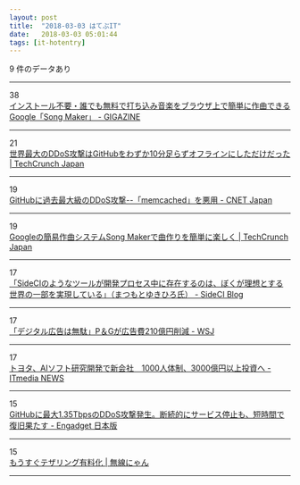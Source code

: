 ```yaml
---
layout: post
title:  "2018-03-03 はてぶIT"
date:   2018-03-03 05:01:44
tags: [it-hotentry]
---
```

9 件のデータあり

<hr><div class="row">
<div class="col-1"><span class="badge badge-pill badge-success h2">38</span></div>
<div class="col-11"><a href='https://gigazine.net/news/20180302-chrome-music-lab-song-maker/' target='_blank'>インストール不要・誰でも無料で打ち込み音楽をブラウザ上で簡単に作曲できるGoogle「Song Maker」 - GIGAZINE</a></div>
</div>
<hr>
<div class="row">
<div class="col-1"><span class="badge badge-pill badge-success h2">21</span></div>
<div class="col-11"><a href='http://jp.techcrunch.com/2018/03/02/2018-03-02-the-worlds-largest-ddos-attack-took-github-offline-for-less-than-tens-minutes/' target='_blank'>世界最大のDDoS攻撃はGitHubをわずか10分足らずオフラインにしただけだった | TechCrunch Japan</a></div>
</div>
<hr>
<div class="row">
<div class="col-1"><span class="badge badge-pill badge-success h2">19</span></div>
<div class="col-11"><a href='https://japan.cnet.com/article/35115501/' target='_blank'>GitHubに過去最大級のDDoS攻撃--「memcached」を悪用 - CNET Japan</a></div>
</div>
<hr>
<div class="row">
<div class="col-1"><span class="badge badge-pill badge-success h2">19</span></div>
<div class="col-11"><a href='http://jp.techcrunch.com/2018/03/02/2018-03-02-googles-song-maker-experiment-makes-making-songs-easy/' target='_blank'>Googleの簡易作曲システムSong Makerで曲作りを簡単に楽しく | TechCrunch Japan</a></div>
</div>
<hr>
<div class="row">
<div class="col-1"><span class="badge badge-pill badge-success h2">17</span></div>
<div class="col-11"><a href='http://blog-ja.sideci.com/entry/2018/03/02/120636' target='_blank'>「SideCIのようなツールが開発プロセス中に存在するのは、ぼくが理想とする世界の一部を実現している」（まつもとゆきひろ氏） - SideCI Blog</a></div>
</div>
<hr>
<div class="row">
<div class="col-1"><span class="badge badge-pill badge-success h2">17</span></div>
<div class="col-11"><a href='http://jp.wsj.com/articles/SB10677789349905104721204584075733211467254' target='_blank'>「デジタル広告は無駄」P＆Gが広告費210億円削減 - WSJ</a></div>
</div>
<hr>
<div class="row">
<div class="col-1"><span class="badge badge-pill badge-success h2">17</span></div>
<div class="col-11"><a href='http://www.itmedia.co.jp/news/articles/1803/02/news094.html' target='_blank'>トヨタ、AIソフト研究開発で新会社　1000人体制、3000億円以上投資へ - ITmedia NEWS</a></div>
</div>
<hr>
<div class="row">
<div class="col-1"><span class="badge badge-pill badge-success h2">15</span></div>
<div class="col-11"><a href='http://japanese.engadget.com/2018/03/01/github-1-35tbps-ddos/' target='_blank'>GitHubに最大1.35TbpsのDDoS攻撃発生。断続的にサービス停止も、短時間で復旧果たす - Engadget 日本版</a></div>
</div>
<hr>
<div class="row">
<div class="col-1"><span class="badge badge-pill badge-success h2">15</span></div>
<div class="col-11"><a href='http://wnyan.jp/4327' target='_blank'>もうすぐテザリング有料化 | 無線にゃん</a></div>
</div>
<hr>
